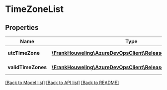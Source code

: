 # TimeZoneList

## Properties
Name | Type | Description | Notes
------------ | ------------- | ------------- | -------------
**utcTimeZone** | [**\FrankHouweling\AzureDevOpsClient\Release\Model\TimeZone**](TimeZone.md) | UTC timezone. | [optional] 
**validTimeZones** | [**\FrankHouweling\AzureDevOpsClient\Release\Model\TimeZone[]**](TimeZone.md) | List of valid timezones. | [optional] 

[[Back to Model list]](../README.md#documentation-for-models) [[Back to API list]](../README.md#documentation-for-api-endpoints) [[Back to README]](../README.md)


